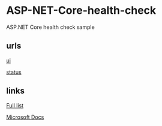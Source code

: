 # ASP-NET-Core-health-check
ASP.NET Core health check sample

## urls
[ui](https://localhost:5001/healthchecks-ui)

[status](https://localhost:5001/health)

## links
[Full list](https://github.com/Xabaril/AspNetCore.Diagnostics.HealthChecks)

[Microsoft Docs](https://docs.microsoft.com/en-us/aspnet/core/host-and-deploy/health-checks?view=aspnetcore-3.0)